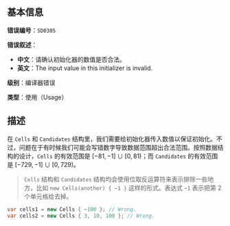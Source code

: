 ## 基本信息

**错误编号**：`SD0305`

**错误叙述**：

* **中文**：请确认初始化器的数值是否合法。
* **英文**：The input value in this initializer is invalid.

**级别**：编译器错误

**类型**：使用（Usage）

## 描述

在 `Cells` 和 `Candidates` 结构里，我们需要给初始化器传入数值以保证初始化。不过，问题在于有时候我们可能会写错数字导致数据范围超出合法范围。按照数据结构的设计，`Cells` 的有效范围是 $[-81, -1] \cup [0, 81)$；而 `Candidates` 的有效范围是 $[-729, -1] \cup [0, 729)$。

> `Cells` 结构和 `Candidates` 结构均会使用位取反运算符来表示排除一些地方，比如 `new Cells(another) { ~1 }` 这样的形式。表达式 `~1` 表示把第 2 个单元格给去掉。

```csharp
var cells1 = new Cells { ~100 }; // Wrong.
var cells2 = new Cells { 3, 10, 100 }; // Wrong.
```